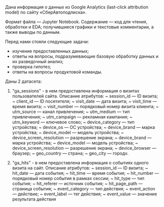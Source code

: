 Дана информация о данных из Google Analytics (last-click attribution model) по сайту «СберАвтоподписка».

Формат файла — Jupyter Notebook.
Содержание — код для чтения, обработки и EDA; получившиеся графики и текстовые комментарии, а также выводы по данным.

Перед нами стояли следующие задачи: 
- изучение предоставленных данных;
- ответы на вопросы, подразумевающие базовую обработку данных и их
разведочный анализ;
- проверка гипотез;
- ответы на вопросы продуктовой команды.
  
Даны 2 датасета:

1. "ga_sessions" - в нем предоставлена информация о визитах пользователей сайта.
Описание атрибутов:
~ session_id — ID визита;
~ client_id — ID посетителя;
~ visit_date — дата визита;
~ visit_time — время визита;
~ visit_number — порядковый номер визита клиента;
~ utm_source — канал привлечения;
~ utm_medium — тип привлечения;
~ utm_campaign — рекламная кампания;
~ utm_keyword — ключевое слово;
~ device_category — тип устройства;
~ device_os — ОС устройства;
~ device_brand — марка устройства;
~ device_model — модель устройства;
~ device_screen_resolution — разрешение экрана;
~ device_brand — марка устройства;
~ device_model — модель устройства;
~ device_screen_resolution — разрешение экрана;
~ device_browser — браузер;
~ geo_country — страна;
~ geo_city — городv.

2. "ga_hits" - в нем предоставлена информация о событиях одного визита на сайт.
Описание атрибутов:
~ session_id — ID визита;
~ hit_date — дата события;
~ hit_time — время события;
~ hit_number — порядковый номер события в рамках сессии;
~ hit_type — тип события;
~ hit_referer — источник события;
~ hit_page_path — страница события;
~ event_category — тип действия;
~ event_action — действие;
~ event_label — тег действия;
~ event_value — значение результата действия
